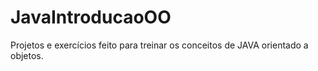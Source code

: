 # JavaIntroducaoOO
Projetos e exercícios feito para treinar os conceitos de JAVA orientado a objetos.
